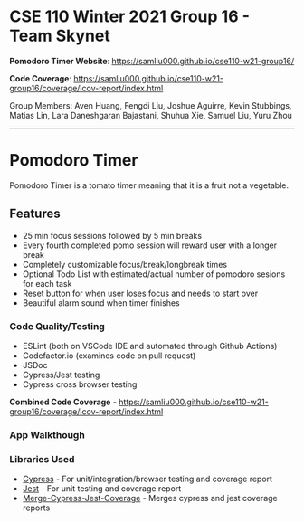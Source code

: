 # CSE 110 Winter 2021 Group 16 - Team Skynet
**Pomodoro Timer Website**: https://samliu000.github.io/cse110-w21-group16/ 

**Code Coverage**: https://samliu000.github.io/cse110-w21-group16/coverage/lcov-report/index.html

Group Members: Aven Huang, Fengdi Liu, Joshue Aguirre, Kevin Stubbings, Matias Lin, Lara Daneshgaran Bajastani, Shuhua Xie, Samuel Liu, Yuru Zhou

---

# Pomodoro Timer
Pomodoro Timer is a tomato timer meaning that it is a fruit not a vegetable. 

## Features
- 25 min focus sessions followed by 5 min breaks
- Every fourth completed pomo session will reward user with a longer break
- Completely customizable focus/break/longbreak times
- Optional Todo List with estimated/actual number of pomodoro sesions for each task
- Reset button for when user loses focus and needs to start over
- Beautiful alarm sound when timer finishes

### Code Quality/Testing
- ESLint (both on VSCode IDE and automated through Github Actions)
- Codefactor.io (examines code on pull request)
- JSDoc
- Cypress/Jest testing
- Cypress cross browser testing

**Combined Code Coverage** - https://samliu000.github.io/cse110-w21-group16/coverage/lcov-report/index.html

### App Walkthough

### Libraries Used

- [Cypress](https://github.com/codepath/CPAsyncHttpClient) - For unit/integration/browser testing and coverage report
- [Jest](https://github.com/bumptech/glide) - For unit testing and coverage report
- [Merge-Cypress-Jest-Coverage](https://www.npmjs.com/package/merge-cypress-jest-coverage) - Merges cypress and jest coverage reports
